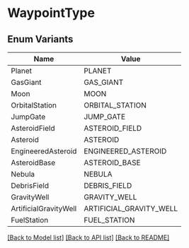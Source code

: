# WaypointType

## Enum Variants

| Name | Value |
|---- | -----|
| Planet | PLANET |
| GasGiant | GAS_GIANT |
| Moon | MOON |
| OrbitalStation | ORBITAL_STATION |
| JumpGate | JUMP_GATE |
| AsteroidField | ASTEROID_FIELD |
| Asteroid | ASTEROID |
| EngineeredAsteroid | ENGINEERED_ASTEROID |
| AsteroidBase | ASTEROID_BASE |
| Nebula | NEBULA |
| DebrisField | DEBRIS_FIELD |
| GravityWell | GRAVITY_WELL |
| ArtificialGravityWell | ARTIFICIAL_GRAVITY_WELL |
| FuelStation | FUEL_STATION |


[[Back to Model list]](../README.md#documentation-for-models) [[Back to API list]](../README.md#documentation-for-api-endpoints) [[Back to README]](../README.md)


